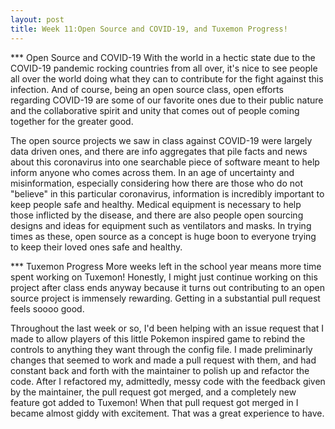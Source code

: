 ```yaml
---
layout: post
title: Week 11:Open Source and COVID-19, and Tuxemon Progress!
---
```


*** Open Source and COVID-19
With the world in a hectic state due to the COVID-19 pandemic rocking countries from all over, it's nice to see people all over the world doing what they can to contribute for the fight against this infection. And of course, being an open source class, open efforts regarding COVID-19 are some of our favorite ones due to their public nature and the collaborative spirit and unity that comes out of people coming together for the greater good. 

The open source projects we saw in class against COVID-19 were largely data driven ones, and there are info aggregates that pile facts and news about this coronavirus into one searchable piece of software meant to help inform anyone who comes across them. In an age of uncertainty and misinformation, especially considering how there are those who do not "believe" in this particular coronavirus, information is incredibly important to keep people safe and healthy. Medical equipment is necessary to help those inflicted by the disease, and there are also people open sourcing designs and ideas for equipment such as ventilators and masks. In trying times as these, open source as a concept is huge boon to everyone trying to keep their loved ones safe and healthy.

*** Tuxemon Progress
More weeks left in the school year means more time spent working on Tuxemon! Honestly, I might just continue working on this project after class ends anyway because it turns out contributing to an open source project is immensely rewarding. Getting in a substantial pull request feels soooo good.

Throughout the last week or so, I'd been helping with an issue request that I made to allow players of this little Pokemon inspired game to rebind the controls to anything they want through the config file. I made preliminarly changes that seemed to work and made a pull request with them, and had constant back and forth with the maintainer to polish up and refactor the code. After I refactored my, admittedly, messy code with the feedback given by the maintainer, the pull request got merged, and a completely new feature got added to Tuxemon! When that pull request got merged in I became almost giddy with excitement. That was a great experience to have.
